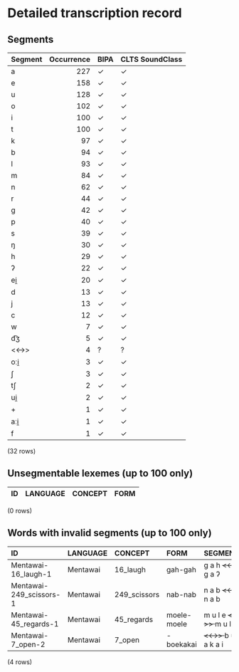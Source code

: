 
# Detailed transcription record

## Segments

| Segment | Occurrence | BIPA | CLTS SoundClass |
|:----------|-------------:|:-------|:------------------|
| a | 227 | ✓ | ✓ |
| e | 158 | ✓ | ✓ |
| u | 128 | ✓ | ✓ |
| o | 102 | ✓ | ✓ |
| i | 100 | ✓ | ✓ |
| t | 100 | ✓ | ✓ |
| k | 97 | ✓ | ✓ |
| b | 94 | ✓ | ✓ |
| l | 93 | ✓ | ✓ |
| m | 84 | ✓ | ✓ |
| n | 62 | ✓ | ✓ |
| r | 44 | ✓ | ✓ |
| ɡ | 42 | ✓ | ✓ |
| p | 40 | ✓ | ✓ |
| s | 39 | ✓ | ✓ |
| ŋ | 30 | ✓ | ✓ |
| h | 29 | ✓ | ✓ |
| ʔ | 22 | ✓ | ✓ |
| ei̯ | 20 | ✓ | ✓ |
| d | 13 | ✓ | ✓ |
| j | 13 | ✓ | ✓ |
| c | 12 | ✓ | ✓ |
| w | 7 | ✓ | ✓ |
| d͡ʒ | 5 | ✓ | ✓ |
| <<->> | 4 | ? | ? |
| oːi̯ | 3 | ✓ | ✓ |
| ʃ | 3 | ✓ | ✓ |
| tʃ | 2 | ✓ | ✓ |
| ui̯ | 2 | ✓ | ✓ |
| + | 1 | ✓ | ✓ |
| aːi̯ | 1 | ✓ | ✓ |
| f | 1 | ✓ | ✓ |

(32 rows)



## Unsegmentable lexemes (up to 100 only)

| ID | LANGUAGE | CONCEPT | FORM |
|------|------------|-----------|--------|

(0 rows)



## Words with invalid segments (up to 100 only)

| ID | LANGUAGE | CONCEPT | FORM | SEGMENTS |
|:------------------------|:-----------|:-------------|:------------|:-------------------------------|
| Mentawai-16_laugh-1 | Mentawai | 16_laugh | gah-gah | ɡ a h <s> <<->> </s> ɡ a ʔ |
| Mentawai-249_scissors-1 | Mentawai | 249_scissors | nab-nab | n a b <s> <<->> </s> n a b |
| Mentawai-45_regards-1 | Mentawai | 45_regards | moele-moele | m u l e <s> <<->> </s> m u l e |
| Mentawai-7_open-2 | Mentawai | 7_open | -boekakai | <s> <<->> </s> b u k a k a i |

(4 rows)


